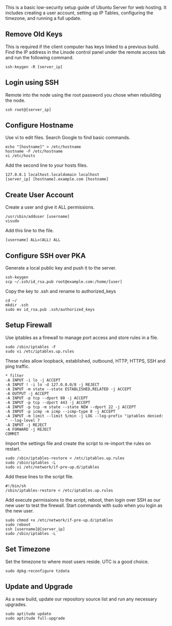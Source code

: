 This is a basic low-security setup guide of Ubuntu Server for web hosting. It includes creating a user account, setting up IP Tables, configuring the timezone, and running a full update.

## Remove Old Keys

This is required if the client computer has keys linked to a previous build. Find the IP address in the Linode control panel under the remote access tab and run the following command.

    ssh-keygen -R [server_ip]

## Login using SSH

Remote into the node using the root password you chose when rebuilding the node.

    ssh root@[server_ip]

## Configure Hostname

Use vi to edit files. Search Google to find basic commands.

    echo "[hostname]" > /etc/hostname
    hostname -F /etc/hostname
    vi /etc/hosts

Add the second line to your hosts files.

    127.0.0.1 localhost.localdomain localhost
    [server_ip] [hostname].example.com [hostname]

## Create User Account

Create a user and give it ALL permissions.

    /usr/sbin/adduser [username]
    visudo

Add this line to the file.

    [username] ALL=(ALL) ALL

## Configure SSH over PKA

Generate a local public key and push it to the server.

    ssh-keygen
    scp ~/.ssh/id_rsa.pub root@example.com:/home/[user]

Copy the key to .ssh and rename to authorized_keys

    cd ~/
    mkdir .ssh
    sudo mv id_rsa.pub .ssh/authorized_keys

## Setup Firewall

Use iptables as a firewall to manage port access and store rules in a file.

    sudo /sbin/iptables -F
    sudo vi /etc/iptables.up.rules

These rules allow loopback, established, outbound, HTTP, HTTPS, SSH and ping traffic.

    * filter
    -A INPUT -i lo -j ACCEPT
    -A INPUT ! -i lo -d 127.0.0.0/8 -j REJECT
    -A INPUT -m state --state ESTABLISHED,RELATED -j ACCEPT
    -A OUTPUT -j ACCEPT
    -A INPUT -p tcp --dport 80 -j ACCEPT
    -A INPUT -p tcp --dport 443 -j ACCEPT
    -A INPUT -p tcp -m state --state NEW --dport 22 -j ACCEPT
    -A INPUT -p icmp -m icmp --icmp-type 8 -j ACCEPT
    -A INPUT -m limit --limit 5/min -j LOG --log-prefix "iptables denied: " --log-level 7
    -A INPUT -j REJECT
    -A FORWARD -j REJECT
    COMMIT

Import the settings file and create the script to re-import the rules on restart.

    sudo /sbin/iptables-restore < /etc/iptables.up.rules
    sudo /sbin/iptables -L
    sudo vi /etc/network/if-pre-up.d/iptables

Add these lines to the script file.

    #!/bin/sh
    /sbin/iptables-restore < /etc/iptables.up.rules

Add execute permissions to the script, reboot, then login over SSH as our new user to test the firewall. Start commands with sudo when you login as the new user.

    sudo chmod +x /etc/network/if-pre-up.d/iptables
    sudo reboot
    ssh [username]@[server_ip]
    sudo /sbin/iptables -L

## Set Timezone

Set the timezone to where most users reside. UTC is a good choice.

    sudo dpkg-reconfigure tzdata

## Update and Upgrade

As a new build, update our repository source list and run any necessary upgrades.

    sudo aptitude update
    sudo aptitude full-upgrade
